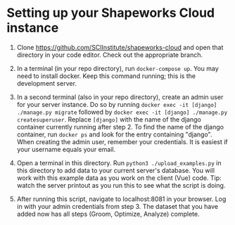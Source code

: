 # Setting up your Shapeworks Cloud instance

1. Clone https://github.com/SCIInstitute/shapeworks-cloud and open that directory in your code editor. Check out the appropriate branch.

2. In a terminal (in your repo directory), run `docker-compose up`. You may need to install docker. Keep this command running; this is the development server.

3. In a second terminal (also in your repo directory), create an admin user for your server instance. Do so by running `docker exec -it [django] ./manage.py migrate` followed by `docker exec -it [django] ./manage.py createsuperuser`. Replace `[django]` with the name of the django container currently running after step 2. To find the name of the django container, run `docker ps` and look for the entry containing "django". When creating the admin user, remember your credentials. It is easiest if your username equals your email.

4. Open a terminal in this directory. Run `python3 ./upload_examples.py` in this directory to add data to your current server's database. You will work with this example data as you work on the client (Vue) code. Tip: watch the server printout as you run this to see what the script is doing.

5. After running this script, navigate to localhost:8081 in your browser. Log in with your admin credentials from step 3. The dataset that you have added now has all steps (Groom, Optimize, Analyze) complete.

